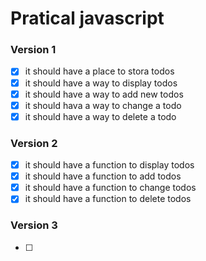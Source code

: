 # Pratical javascript

### Version 1

- [x] it should have a place to stora todos
- [x] it should have a way to display todos
- [x] it should have a way to add new todos
- [x] it should hava a way to change a todo
- [x] it should have a way to delete a todo

### Version 2

- [x] it should have a function to display todos
- [x] it should have a function to add todos
- [x] it should have a function to change todos
- [x] it should have a function to delete todos

### Version 3

- [ ] 